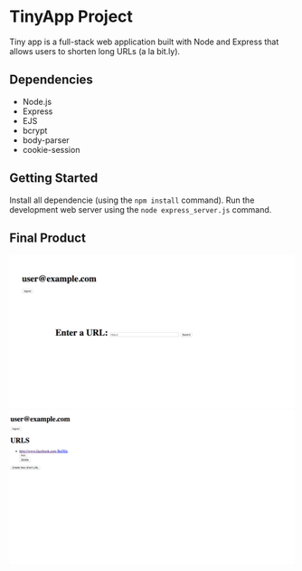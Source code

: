 # TinyApp Project

Tiny app is a full-stack web application built with Node and Express that allows users to shorten long URLs (a la bit.ly).

## Dependencies

- Node.js
- Express
- EJS
- bcrypt
- body-parser
- cookie-session

## Getting Started 

Install all dependencie (using the `npm install` command). 
Run the development web server using the `node express_server.js` command.

## Final Product

![Screenshot of Create New Short URL page](https://github.com/haggisbreakfast/tiny-app/blob/master/docs/create-new-shortURL-page.png?raw=true)
![Screenshot of URLs Page](https://github.com/haggisbreakfast/tiny-app/blob/master/docs/urls-page.png?raw=true)
